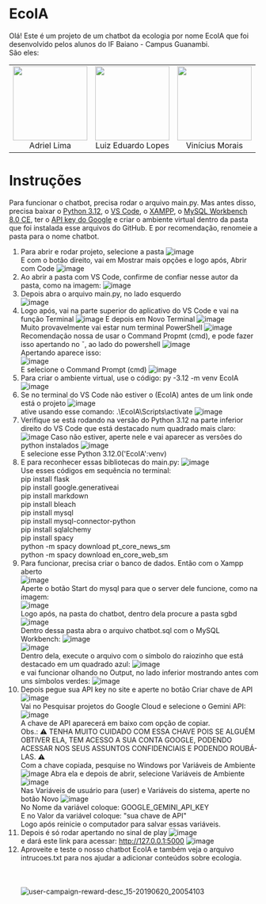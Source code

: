 # EcoIA
Olá! Este é um projeto de um chatbot da ecologia por nome EcoIA que foi desenvolvido pelos alunos do IF Baiano - Campus Guanambi.<br>
São eles: 

|                                                                                                |                                                                                                |                                                                                                |
| :---------------------------------------------------------------------------------------------: | :---------------------------------------------------------------------------------------------: | :---------------------------------------------------------------------------------------------: |
| <a href="https://www.instagram.com/wrttdriel/"><img src="https://github.com/user-attachments/assets/45e6c560-ff1b-4bd7-9ea0-2ec6b8cfc48a" width="150" height="150"></a><br>Adriel Lima | <a href="https://www.instagram.com/luyzx_05/"><img src="https://github.com/user-attachments/assets/2492ec2f-3dd4-4b91-aede-0c1dbc602695" width="150" height="150"></a><br>Luiz Eduardo Lopes | <a href="https://www.instagram.com/wtfvinaa/"><img src="https://github.com/user-attachments/assets/ed14cfb8-6721-43e9-a474-da1c94e16ee5" width="150" height="150"></a><br>Vinícius Morais |
# Instruções
Para funcionar o chatbot, precisa rodar o arquivo main.py. Mas antes disso, precisa baixar o [Python 3.12](https://www.python.org/downloads/release/python-3120/), o [VS Code](https://code.visualstudio.com/download), o [XAMPP](https://www.apachefriends.org/pt_br/download.html), o [MySQL Workbench 8.0 CE](https://dev.mysql.com/downloads/workbench/), ter o [API key do Google](https://aistudio.google.com/apikey) e criar o ambiente virtual dentro da pasta que foi instalada esse arquivos do GitHub. E por recomendação, renomeie a pasta para o nome chatbot.
1. Para abrir e rodar projeto, selecione a pasta
![image](https://github.com/user-attachments/assets/637e19b7-95ef-4f4e-9f2f-cf1bfa7040f7)<br>
E com o botão direito, vai em Mostrar mais opções e logo após, Abrir com Code
![image](https://github.com/user-attachments/assets/47960288-5148-40be-97ce-df01809d1980)<br>
2. Ao abrir a pasta com VS Code, confirme de confiar nesse autor da pasta, como na imagem:
   ![image](https://github.com/user-attachments/assets/bc4daeb9-b84f-4ada-837a-51215a025efd)
3. Depois abra o arquivo main.py, no lado esquerdo<br>
   ![image](https://github.com/user-attachments/assets/13c42d7c-13d5-41fd-ae80-75f5c20af962)
2. Logo após, vai na parte superior do aplicativo do VS Code e vai na função Terminal
![image](https://github.com/user-attachments/assets/27569e8b-1ac0-4e7a-b600-ad85890bafc4)
E depois em Novo Terminal
![image](https://github.com/user-attachments/assets/c76451a6-8252-4808-91ad-cd31fe61fe9b)<br>
Muito provavelmente vai estar num terminal PowerShell
![image](https://github.com/user-attachments/assets/d2105d40-9add-4c45-9f43-ea6c020c6d95)<br>
Recomendação nossa de usar o Command Propmt (cmd), e pode fazer isso apertando no ˇ, ao lado do powershell
![image](https://github.com/user-attachments/assets/06a7a9cc-b192-437e-b4db-abee67938afe)<br>
Apertando aparece isso:<br>
![image](https://github.com/user-attachments/assets/81855581-1b0f-4807-8170-25d60e18cd98)<br>
E selecione o Command Prompt (cmd)
![image](https://github.com/user-attachments/assets/8ff96cf7-a273-42d0-8bbc-1594054b3eb1)
4. Para criar o ambiente virtual, use o código: py -3.12 -m venv EcoIA
![image](https://github.com/user-attachments/assets/81281276-7d51-4ec7-96ce-03a051240a5d)
5. Se no terminal do VS Code não estiver o (EcoIA) antes de um link onde está o projeto
![image](https://github.com/user-attachments/assets/8ff96cf7-a273-42d0-8bbc-1594054b3eb1)<br>
ative usando esse comando: .\EcoIA\Scripts\activate
![image](https://github.com/user-attachments/assets/64667b8a-891e-4f9c-a377-1f481c45ea4b)
7. Verifique se está rodando na versão do Python 3.12 na parte inferior direito do VS Code que está destacado num quadrado mais claro:
![image](https://github.com/user-attachments/assets/f20aa7ae-2743-4363-b120-db727df2577b)
Caso não estiver, aperte nele e vai aparecer as versões do python instalados
![image](https://github.com/user-attachments/assets/e6c3e9ae-e026-47d5-a5c5-4f691a7ccefd)<br>
E selecione esse Python 3.12.0('EcoIA':venv)
7. E para reconhecer essas bibliotecas do main.py:
![image](https://github.com/user-attachments/assets/39d29d39-85f3-4637-96a3-46f4fcadc654)<br>
Use esses códigos em sequência no terminal:<br>
pip install flask <br>
pip install google.generativeai <br>
pip install markdown<br>
pip install bleach <br>
pip install mysql <br>
pip install mysql-connector-python <br>
pip install sqlalchemy <br>
pip install spacy <br>
python -m spacy download pt_core_news_sm <br>
python -m spacy download en_core_web_sm
9. Para funcionar, precisa criar o banco de dados. Então com o Xampp aberto<br>
![image](https://github.com/user-attachments/assets/ba04212d-18c2-450e-b7b9-505ba6b9ca67)<br>
Aperte o botão Start do mysql para que o server dele funcione, como na imagem:<br>
![image](https://github.com/user-attachments/assets/66e2e501-3b38-49ad-982b-fbd4f8fb1f64)<br>
Logo após, na pasta do chatbot, dentro dela procure a pasta sgbd
![image](https://github.com/user-attachments/assets/3813ce80-16f7-4950-af6f-e63f2badebc2)<br>
Dentro dessa pasta abra o arquivo chatbot.sql com o MySQL Workbench:
![image](https://github.com/user-attachments/assets/72d4d829-8bcd-4c6d-b27e-f66834003d75)<br>
![image](https://github.com/user-attachments/assets/ff19ea6a-e38f-4ccc-9e86-0ea85a75ac90)<br>
Dentro dela, execute o arquivo com o símbolo do raiozinho que está destacado em um quadrado azul:
![image](https://github.com/user-attachments/assets/edad63cc-f7eb-41aa-b153-93f0e6aef44b)<br>
e vai funcionar olhando no Output, no lado inferior mostrando antes com uns símbolos verdes:
![image](https://github.com/user-attachments/assets/f04a2976-5111-4aed-91a8-aa029ef5dd52)
9. Depois pegue sua API key no site e aperte no botão Criar chave de API
![image](https://github.com/user-attachments/assets/890ec6fd-e582-4e34-b196-7befa2c661d7)<br>
Vai no Pesquisar projetos do Google Cloud e selecione o Gemini API:
![image](https://github.com/user-attachments/assets/5e34cc08-1935-427e-9c6c-872003091238)<br>
A chave de API aparecerá em baixo com opção de copiar.<br>
Obs.: ⚠️ TENHA MUITO CUIDADO COM ESSA CHAVE POIS SE ALGUÉM OBTIVER ELA, TEM ACESSO A SUA CONTA GOOGLE, PODENDO ACESSAR NOS SEUS ASSUNTOS CONFIDENCIAIS E PODENDO ROUBÁ-LAS. ⚠️<br>
Com a chave copiada, pesquise no Windows por Variáveis de Ambiente
![image](https://github.com/user-attachments/assets/04f78028-5b99-4f53-90eb-c8c3cc9470c0)
Abra ela e depois de abrir, selecione Variáveis de Ambiente<br>
![image](https://github.com/user-attachments/assets/193d2545-f4ad-421e-9823-77ab66222ea5)<br>
Nas Variáveis de usuário para (user) e Variáveis do sistema, aperte no botão Novo
![image](https://github.com/user-attachments/assets/d56145d2-a561-4548-b96a-a974c98e23b9)<br>
No Nome da variável coloque: GOOGLE_GEMINI_API_KEY <br>
E no Valor da variável coloque: "sua chave de API" <br>
Logo após reinicie o computador para salvar essas variáveis.
9. Depois é só rodar apertando no sinal de play
![image](https://github.com/user-attachments/assets/1142e0ab-cdba-470d-b59b-62154bd3d1e8)<br>
e dará este link para acessar: http://127.0.0.1:5000
![image](https://github.com/user-attachments/assets/a095dad3-d04c-4729-ba70-02030db6ede7)
11. Aproveite e teste o nosso chatbot EcoIA e também veja o arquivo intrucoes.txt para nos ajudar a adicionar conteúdos sobre ecologia.<br>
<br><br><br>![user-campaign-reward-desc_15-20190620_20054103](https://github.com/user-attachments/assets/39459ec7-5425-41df-9464-6584424d2a4e)

   
